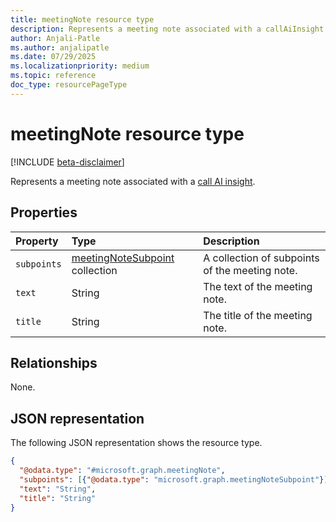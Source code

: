 ```yaml
---
title: meetingNote resource type
description: Represents a meeting note associated with a callAiInsight.
author: Anjali-Patle
ms.author: anjalipatle
ms.date: 07/29/2025
ms.localizationpriority: medium
ms.topic: reference
doc_type: resourcePageType
---
```


# meetingNote resource type

<!-- cSpell:ignore Anjali-Patle anjalipatle -->

[!INCLUDE [beta-disclaimer](../../includes/beta-disclaimer.md)]

Represents a meeting note associated with a [call AI insight](/microsoft-365-copilot/extensibility/api-reference/resources/callaiinsight).

## Properties

| Property    | Type                                                     | Description                                    |
|:------------|:---------------------------------------------------------|:-----------------------------------------------|
| `subpoints` | [meetingNoteSubpoint](meetingnotesubpoint.md) collection | A collection of subpoints of the meeting note. |
| `text`      | String                                                   | The text of the meeting note.                  |
| `title`     | String                                                   | The title of the meeting note.                 |

## Relationships

None.

## JSON representation

The following JSON representation shows the resource type.

``` json
{
  "@odata.type": "#microsoft.graph.meetingNote",
  "subpoints": [{"@odata.type": "microsoft.graph.meetingNoteSubpoint"}],
  "text": "String",
  "title": "String"
}
```

